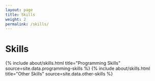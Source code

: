 ```yaml
---
layout: page
title: Skills
weight: 2
permalink: /skills/
---
```



# **Skills**
<div>
</div>

<div class="row">
{% include about/skills.html title="Programming Skills" source=site.data.programming-skills %}
{% include about/skills.html title="Other Skills" source=site.data.other-skills %}
</div>
